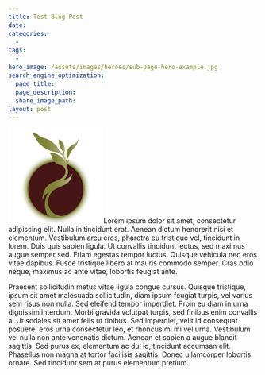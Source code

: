 ```yaml
---
title: Test Blog Post
date:
categories:
  -
tags:
  -
hero_image: /assets/images/heroes/sub-page-hero-example.jpg
search_engine_optimization:
  page_title:
  page_description:
  share_image_path:
layout: post
---
```


![](/touch-icon.png)Lorem ipsum dolor sit amet, consectetur adipiscing elit. Nulla in tincidunt erat. Aenean dictum hendrerit nisi et elementum. Vestibulum arcu eros, pharetra eu tristique vel, tincidunt in lorem. Duis quis sapien ligula. Ut convallis tincidunt lectus, sed maximus augue semper sed. Etiam egestas tempor luctus. Quisque vehicula nec eros vitae dapibus. Fusce tristique libero at mauris commodo semper. Cras odio neque, maximus ac ante vitae, lobortis feugiat ante.

Praesent sollicitudin metus vitae ligula congue cursus. Quisque tristique, ipsum sit amet malesuada sollicitudin, diam ipsum feugiat turpis, vel varius sem risus non nulla. Sed eleifend tempor imperdiet. Proin eu diam in urna dignissim interdum. Morbi gravida volutpat turpis, sed finibus enim convallis a. Ut sodales sit amet felis ut finibus. Sed imperdiet, velit id consequat posuere, eros urna consectetur leo, et rhoncus mi mi vel urna. Vestibulum vel nulla non ante venenatis dictum. Aenean et sapien a augue blandit sagittis. Sed purus ex, elementum ac dui id, tincidunt accumsan elit. Phasellus non magna at tortor facilisis sagittis. Donec ullamcorper lobortis ornare. Sed tincidunt sem at purus elementum pretium.